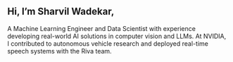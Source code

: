 ## Hi, I’m Sharvil Wadekar, 
<p>A Machine Learning Engineer and Data Scientist with experience developing real-world AI solutions in computer vision and LLMs. At NVIDIA, I contributed to autonomous vehicle research and deployed real-time speech systems with the Riva team.<p/>
